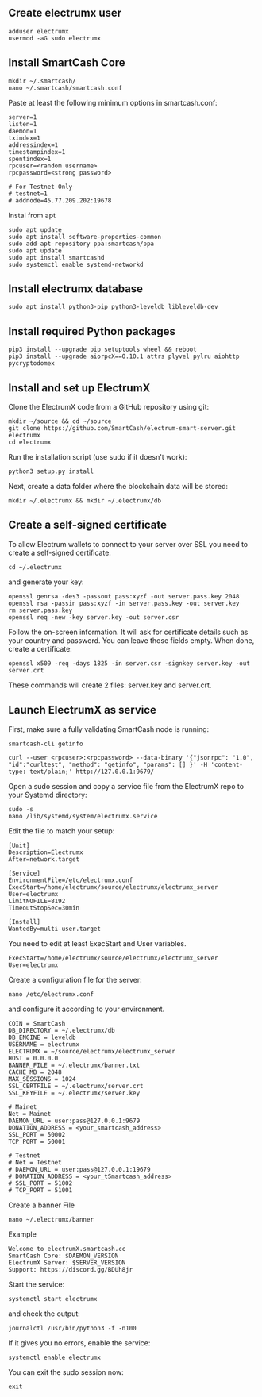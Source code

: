 ## Create electrumx user

```
adduser electrumx
usermod -aG sudo electrumx
```

## Install SmartCash Core

```
mkdir ~/.smartcash/
nano ~/.smartcash/smartcash.conf
```

Paste at least the following minimum options in smartcash.conf:

```
server=1
listen=1
daemon=1
txindex=1
addressindex=1
timestampindex=1
spentindex=1
rpcuser=<random username>
rpcpassword=<strong password>

# For Testnet Only
# testnet=1
# addnode=45.77.209.202:19678
```

Instal from apt

```
sudo apt update
sudo apt install software-properties-common
sudo add-apt-repository ppa:smartcash/ppa
sudo apt update
sudo apt install smartcashd
sudo systemctl enable systemd-networkd
```

## Install electrumx database

```
sudo apt install python3-pip python3-leveldb libleveldb-dev
```

## Install required Python packages

```
pip3 install --upgrade pip setuptools wheel && reboot
pip3 install --upgrade aiorpcX==0.10.1 attrs plyvel pylru aiohttp pycryptodomex
```

## Install and set up ElectrumX

Clone the ElectrumX code from a GitHub repository using git:

```
mkdir ~/source && cd ~/source
git clone https://github.com/SmartCash/electrum-smart-server.git electrumx
cd electrumx
```

Run the installation script (use sudo if it doesn't work):

```
python3 setup.py install
```

Next, create a data folder where the blockchain data will be stored:

```
mkdir ~/.electrumx && mkdir ~/.electrumx/db
```


## Create a self-signed certificate

To allow Electrum wallets to connect to your server over SSL you need to create a self-signed certificate.

```
cd ~/.electrumx
```

and generate your key:

```
openssl genrsa -des3 -passout pass:xyzf -out server.pass.key 2048
openssl rsa -passin pass:xyzf -in server.pass.key -out server.key
rm server.pass.key
openssl req -new -key server.key -out server.csr
```

Follow the on-screen information. It will ask for certificate details such as your country and password. You can leave those fields empty.
When done, create a certificate:

```
openssl x509 -req -days 1825 -in server.csr -signkey server.key -out server.crt
```

These commands will create 2 files: server.key and server.crt.


## Launch ElectrumX as service

First, make sure a fully validating SmartCash node is running:

```
smartcash-cli getinfo
```
```
curl --user <rpcuser>:<rpcpassword> --data-binary '{"jsonrpc": "1.0", "id":"curltest", "method": "getinfo", "params": [] }' -H 'content-type: text/plain;' http://127.0.0.1:9679/
```

Open a sudo session and copy a service file from the ElectrumX repo to your Systemd directory:

```
sudo -s
nano /lib/systemd/system/electrumx.service
```

Edit the file to match your setup:

```
[Unit]
Description=Electrumx
After=network.target

[Service]
EnvironmentFile=/etc/electrumx.conf
ExecStart=/home/electrumx/source/electrumx/electrumx_server
User=electrumx
LimitNOFILE=8192
TimeoutStopSec=30min

[Install]
WantedBy=multi-user.target
```


You need to edit at least ExecStart and User variables.

```
ExecStart=/home/electrumx/source/electrumx/electrumx_server
User=electrumx
```

Create a configuration file for the server:

```
nano /etc/electrumx.conf
```

and configure it according to your environment.

```
COIN = SmartCash   
DB_DIRECTORY = ~/.electrumx/db
DB_ENGINE = leveldb
USERNAME = electrumx
ELECTRUMX = ~/source/electrumx/electrumx_server
HOST = 0.0.0.0
BANNER_FILE = ~/.electrumx/banner.txt
CACHE_MB = 2048
MAX_SESSIONS = 1024
SSL_CERTFILE = ~/.electrumx/server.crt
SSL_KEYFILE = ~/.electrumx/server.key

# Mainet
Net = Mainet
DAEMON_URL = user:pass@127.0.0.1:9679
DONATION_ADDRESS = <your_smartcash_address>
SSL_PORT = 50002 
TCP_PORT = 50001

# Testnet
# Net = Testnet
# DAEMON_URL = user:pass@127.0.0.1:19679
# DONATION_ADDRESS = <your_tSmartcash_address>
# SSL_PORT = 51002 
# TCP_PORT = 51001

```

Create a banner File

```
nano ~/.electrumx/banner
```

Example

```
Welcome to electrumX.smartcash.cc
SmartCash Core: $DAEMON_VERSION
ElectrumX Server: $SERVER_VERSION
Support: https://discord.gg/BDUh8jr
```

Start the service:

```
systemctl start electrumx
```

and check the output:

```
journalctl /usr/bin/python3 -f -n100
```

If it gives you no errors, enable the service:

```
systemctl enable electrumx
```

You can exit the sudo session now:

```
exit
```
